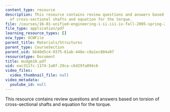 ```yaml
---
content_type: resource
description: This resource contains review questions and answers based on torsion
  of cross-sectional shafts and equation for the torque.
file: /courses/16-01-unified-engineering-i-ii-iii-iv-fall-2005-spring-2006/eac311fc11741a0f29cac6d29fa894c6_mudgm10.pdf
file_type: application/pdf
learning_resource_types: []
ocw_type: OCWFile
parent_title: Materials/Structures
parent_type: CourseSection
parent_uid: b640d5c4-9375-61ab-448e-c8a1ec804a97
resourcetype: Document
title: mudgm10.pdf
uid: eac311fc-1174-1a0f-29ca-c6d29fa894c6
video_files:
  video_thumbnail_file: null
video_metadata:
  youtube_id: null
---
```

This resource contains review questions and answers based on torsion of cross-sectional shafts and equation for the torque.